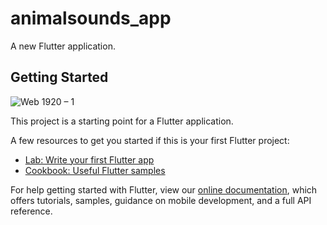 # animalsounds_app

A new Flutter application.

## Getting Started

![Web 1920 – 1](https://user-images.githubusercontent.com/41040479/119667197-e8c2a780-bdea-11eb-8633-3e39b863c9d2.png)


This project is a starting point for a Flutter application.

A few resources to get you started if this is your first Flutter project:

- [Lab: Write your first Flutter app](https://flutter.dev/docs/get-started/codelab)
- [Cookbook: Useful Flutter samples](https://flutter.dev/docs/cookbook)

For help getting started with Flutter, view our
[online documentation](https://flutter.dev/docs), which offers tutorials,
samples, guidance on mobile development, and a full API reference.


